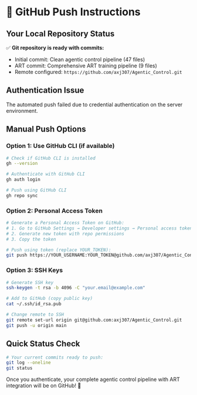 # 📡 GitHub Push Instructions

## Your Local Repository Status
✅ **Git repository is ready with commits:**
- Initial commit: Clean agentic control pipeline (47 files)
- ART commit: Comprehensive ART training pipeline (9 files)
- Remote configured: `https://github.com/axj307/Agentic_Control.git`

## Authentication Issue
The automated push failed due to credential authentication on the server environment.

## Manual Push Options

### Option 1: Use GitHub CLI (if available)
```bash
# Check if GitHub CLI is installed
gh --version

# Authenticate with GitHub CLI
gh auth login

# Push using GitHub CLI
gh repo sync
```

### Option 2: Personal Access Token
```bash
# Generate a Personal Access Token on GitHub:
# 1. Go to GitHub Settings → Developer settings → Personal access tokens
# 2. Generate new token with repo permissions
# 3. Copy the token

# Push using token (replace YOUR_TOKEN):
git push https://YOUR_USERNAME:YOUR_TOKEN@github.com/axj307/Agentic_Control.git main
```

### Option 3: SSH Keys
```bash
# Generate SSH key
ssh-keygen -t rsa -b 4096 -C "your.email@example.com"

# Add to GitHub (copy public key)
cat ~/.ssh/id_rsa.pub

# Change remote to SSH
git remote set-url origin git@github.com:axj307/Agentic_Control.git
git push -u origin main
```

## Quick Status Check
```bash
# Your current commits ready to push:
git log --oneline
git status
```

Once you authenticate, your complete agentic control pipeline with ART integration will be on GitHub! 🚀